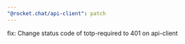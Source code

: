```yaml
---
"@rocket.chat/api-client": patch
---
```


fix: Change status code of totp-required to 401 on api-client
